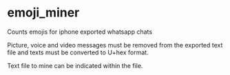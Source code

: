 # emoji_miner
Counts emojis for iphone exported whatsapp chats

Picture, voice and video messages must be removed from the exported text file and texts must be converted to U+hex format.

Text file to mine can be indicated within the file.
